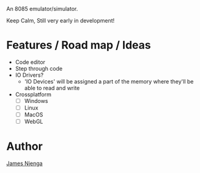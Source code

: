 An 8085 emulator/simulator. 

Keep Calm, Still very early in development!

# Features / Road map / Ideas

- Code editor
- Step through code
- IO Drivers?
    - 'IO Devices' will be assigned a part of the memory where they'll be able to read and write
- Crossplatform
    - [ ] Windows
    - [ ] Linux
    - [ ] MacOS
    - [ ] WebGL

# Author

[James Njenga](jnjenga.com)

